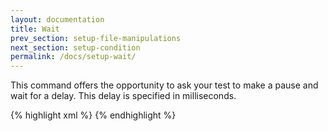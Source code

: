 ```yaml
---
layout: documentation
title: Wait
prev_section: setup-file-manipulations
next_section: setup-condition
permalink: /docs/setup-wait/
---
```


This command offers the opportunity to ask your test to make a pause and wait for a delay. This delay is specified in milliseconds.

{% highlight xml %}
<setup>
  <wait
    milliseconds="1000"
  />
</setup>
{% endhighlight %}
